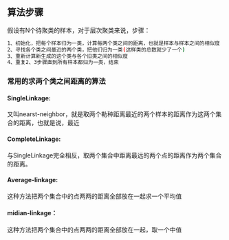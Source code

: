 ## 算法步骤
假设有N个待聚类的样本，对于层次聚类来说，步骤：
``` sh
1、初始化，把每个样本归为一类，计算每两个类之间的距离，也就是样本与样本之间的相似度
2、寻找各个类之间最近的两个类，把他们归为一类(这样类的总数就少了一个)
3、重新计算新生成的这个类与各个旧类之间的相似度
4、重复2、3步骤直到所有样本都归为一类，结束
```
### 常用的求两个类之间距离的算法
#### SingleLinkage:
又叫nearst-neighbor，就是取两个勒种距离最近的两个样本的距离作为这两个集合的距离，也就是说，最近

#### CompleteLinkage:
与SingleLinkage完全相反，取两个集合中距离最远的两个点的距离作为两个集合的距离。

#### Average-linkage:
这种方法把两个集合中的点两两的距离全部放在一起求一个平均值

#### midian-linkage：
这种方法把两个集合中的点两两的距离全部放在一起，取一个中值



